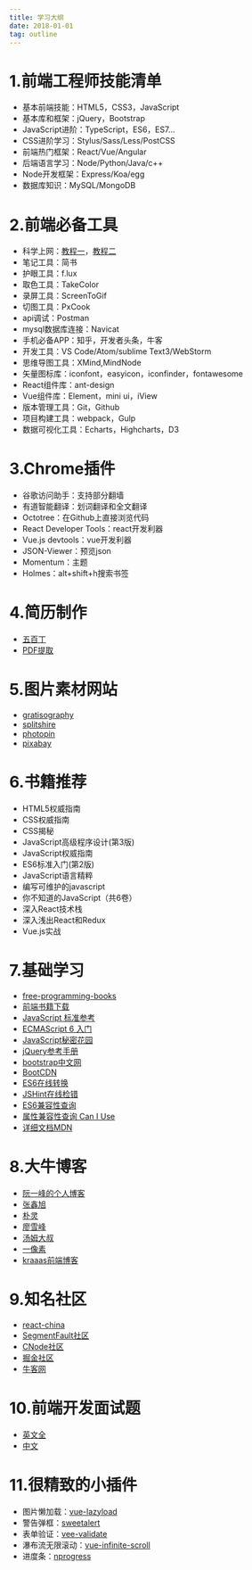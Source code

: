 ```yaml
---
title: 学习大纲
date: 2018-01-01
tag: outline
---
```


# 1.前端工程师技能清单
- 基本前端技能：HTML5，CSS3，JavaScript
- 基本库和框架：jQuery，Bootstrap
- JavaScript进阶：TypeScript，ES6，ES7...
- CSS进阶学习：Stylus/Sass/Less/PostCSS
- 前端热门框架：React/Vue/Angular
- 后端语言学习：Node/Python/Java/c++
- Node开发框架：Express/Koa/egg
- 数据库知识：MySQL/MongoDB

# 2.前端必备工具
- 科学上网：[教程一](https://github.com/getlantern/forum/issues/7737)，[教程二](https://github.com/Alvin9999/new-pac/wiki/%E8%87%AA%E5%BB%BAss%E6%9C%8D%E5%8A%A1%E5%99%A8%E6%95%99%E7%A8%8B)
- 笔记工具：简书
- 护眼工具：f.lux
- 取色工具：TakeColor
- 录屏工具：ScreenToGif
- 切图工具：PxCook
- api调试：Postman
- mysql数据库连接：Navicat
- 手机必备APP：知乎，开发者头条，牛客
- 开发工具：VS Code/Atom/sublime Text3/WebStorm
- 思维导图工具：XMind,MindNode
- 矢量图标库：iconfont，easyicon，iconfinder，fontawesome
- React组件库：ant-design
- Vue组件库：Element，mini ui，iView
- 版本管理工具：Git，Github
- 项目构建工具：webpack，Gulp
- 数据可视化工具：Echarts，Highcharts，D3

# 3.Chrome插件
- 谷歌访问助手：支持部分翻墙
- 有道智能翻译：划词翻译和全文翻译
- Octotree：在Github上直接浏览代码 
- React Developer Tools：react开发利器
- Vue.js devtools：vue开发利器
- JSON-Viewer：预览json
- Momentum：主题
- Holmes：alt+shift+h搜索书签

# 4.简历制作
- [五百丁](http://www.500d.me/)
- [PDF提取](http://www.pdfdo.com/pdf-extract-page.aspx)


# 5.图片素材网站
- [gratisography](https://gratisography.com)
- [splitshire](https://www.splitshire.com/)
- [photopin](http://photopin.com/)
- [pixabay](https://pixabay.com/)

# 6.书籍推荐
- HTML5权威指南
- CSS权威指南
- CSS揭秘
- JavaScript高级程序设计(第3版)
- JavaScript权威指南
- ES6标准入门(第2版)
- JavaScript语言精粹
- 编写可维护的javascript
- 你不知道的JavaScript（共6卷）
- 深入React技术栈
- 深入浅出React和Redux
- Vue.js实战

# 7.基础学习
- [free-programming-books](https://github.com/EbookFoundation/free-programming-books/blob/master/free-programming-books-zh.md)
- [前端书籍下载](http://udn.yyuap.com/thread-55039-1-1.html)
- [JavaScript 标准参考](http://javascript.ruanyifeng.com/) 
- [ECMAScript 6 入门](http://es6.ruanyifeng.com/) 
- [JavaScript秘密花园](http://www.jb51.net/onlineread/JavaScript-Garden-CN/)
- [jQuery参考手册](http://jquery.cuishifeng.cn/)
- [bootstrap中文网](http://v3.bootcss.com/components/)
- [BootCDN](http://www.bootcdn.cn/)
- [ES6在线转换](https://babeljs.io/repl/#?babili=false&evaluate=false&lineWrap=true&presets=es2015&targets=&browsers=&builtIns=false&debug=false&code_lz=LAKCA)
- [JSHint在线检错](http://jshint.com/)
- [ES6兼容性查询](https://kangax.github.io/compat-table/es6/)
- [属性兼容性查询 Can I Use](https://caniuse.com/)
- [详细文档MDN](https://developer.mozilla.org/en-US/)

# 8.大牛博客
- [阮一峰的个人博客](http://www.ruanyifeng.com/blog/)
- [张鑫旭](http://www.zhangxinxu.com/wordpress/)
- [朴灵](https://github.com/JacksonTian/fks) 
- [廖雪峰](http://www.liaoxuefeng.com/) 
- [汤姆大叔](http://www.cnblogs.com/TomXu/archive/2011/12/15/2288411.html)
- [一像素](http://www.cnblogs.com/onepixel/p/7021506.html)
- [kraaas前端博客](https://segmentfault.com/blog/kraaas)

# 9.知名社区
- [react-china](http://react-china.org/latest)
- [SegmentFault社区](https://www.sogou.com/link?url=LeoKdSZoUyArXzaS37hO6RrhaNvev1EVreaVHN88tHY.&query=segmentFault)
- [CNode社区](http://cnodejs.org/)
- [掘金社区](https://juejin.im/)
- [牛客网](https://www.nowcoder.com/2646659)

# 10.前端开发面试题
- [英文全](https://github.com/h5bp/Front-end-Developer-Interview-Questions)
- [中文]( https://github.com/markyun/My-blog/tree/master/Front-end-Developer-Questions/Question)

# 11.很精致的小插件
- 图片懒加载：[vue-lazyload](https://github.com/hilongjw/vue-lazyload)
- 警告弹框：[sweetalert](https://github.com/t4t5/sweetalert)
- 表单验证：[vee-validate](https://github.com/baianat/vee-validate)
- 瀑布流无限滚动：[vue-infinite-scroll](https://github.com/ElemeFE/vue-infinite-scroll)
- 进度条：[nprogress](https://github.com/rstacruz/nprogress/)
